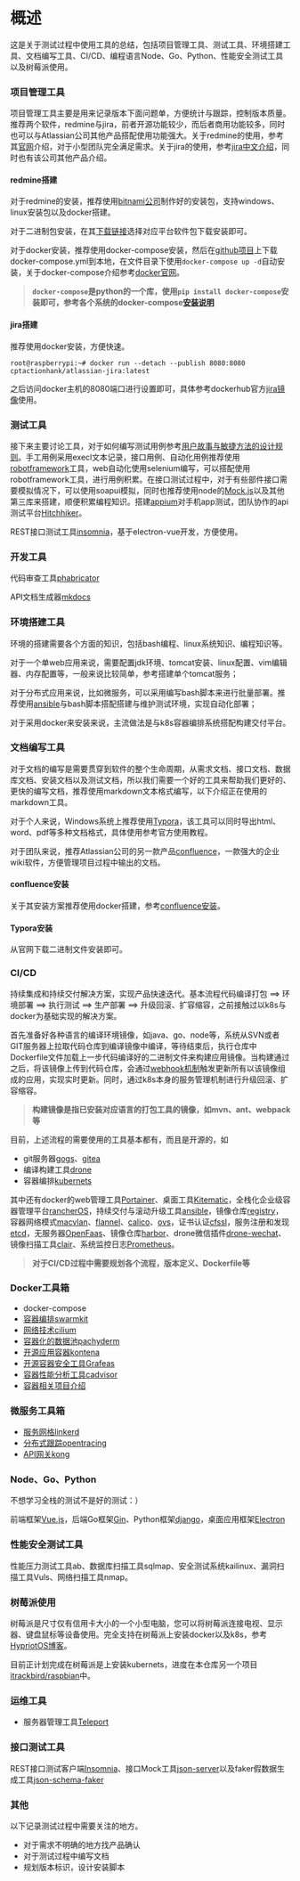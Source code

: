 # 概述

这是关于测试过程中使用工具的总结，包括项目管理工具、测试工具、环境搭建工具、文档编写工具、CI/CD、编程语言Node、Go、Python、性能安全测试工具以及树莓派使用。

### 项目管理工具

项目管理工具主要是用来记录版本下面问题单，方便统计与跟踪，控制版本质量。推荐两个软件，redmine与jira，前者开源功能较少，而后者商用功能较多，同时也可以与Atlassian公司其他产品搭配使用功能强大。关于redmine的使用，参考其[官网](http://www.redmine.org/)介绍，对于小型团队完全满足需求。关于jira的使用，参考[jira中文介绍](http://www.confluence.cn/dashboard.action)，同时也有该公司其他产品介绍。

#### redmine搭建

对于redmine的安装，推荐使用[bitnami公司](https://bitnami.com/)制作好的安装包，支持windows、linux安装包以及docker搭建。

对于二进制包安装，在其[下载链接](https://bitnami.com/stack/redmine)选择对应平台软件包下载安装即可。

对于docker安装，推荐使用docker-compose安装，然后在[github项目](https://github.com/bitnami/bitnami-docker-redmine)上下载docker-compose.yml到本地，在文件目录下使用`docker-compose up -d`自动安装，关于docker-compose介绍参考[docker官网](https://www.docker.com/)。

> **`docker-compose`是python的一个库，使用`pip install docker-compose`安装即可，参考各个系统的docker-compose[安装说明](https://docs.docker.com/compose/install/)**

#### jira搭建

推荐使用docker安装，方便快速。

```shell
root@raspberrypi:~# docker run --detach --publish 8080:8080 cptactionhank/atlassian-jira:latest
```

之后访问docker主机的8080端口进行设置即可，具体参考dockerhub官方[jira镜像](https://hub.docker.com/r/cptactionhank/atlassian-jira/)使用。

### 测试工具

接下来主要讨论工具，对于如何编写测试用例参考[用户故事与敏捷方法的设计规则](https://www.cnblogs.com/mixiaobo/archive/2008/11/03/1325809.html)。手工用例采用execl文本记录，接口用例、自动化用例推荐使用[robotframework](http://robotframework.org/)工具，web自动化使用selenium编写，可以搭配使用robotframework工具，进行用例积累。在接口测试过程中，对于有些部件接口需要模拟情况下，可以使用soapui模拟，同时也推荐使用node的[Mock.js](https://github.com/nuysoft/Mock)以及其他第三库来搭建，顺便积累编程知识。搭建[appium](http://www.cnblogs.com/Mushishi_xu/p/7685897.html)对手机app测试，团队协作的api测试平台[Hitchhiker](https://gitee.com/iwxiaot/Hitchhiker)。

REST接口测试工具[insomnia](https://github.com/getinsomnia/insomnia)，基于electron-vue开发，方便使用。

### 开发工具

代码审查工具[phabricator](https://github.com/phacility/phabricator)

API文档生成器[mkdocs](https://github.com/mkdocs/mkdocs.git)

### 环境搭建工具

环境的搭建需要各个方面的知识，包括bash编程、linux系统知识、编程知识等。

对于一个单web应用来说，需要配置jdk环境、tomcat安装、linux配置、vim编辑器、内存配置等，一般来说比较简单，参考搭建单个tomcat服务；

对于分布式应用来说，比如微服务，可以采用编写bash脚本来进行批量部署。推荐使用[ansible](http://docs.ansible.com/ansible/latest/index.html)与bash脚本搭配搭建与维护测试环境，实现自动化部署；

对于采用docker来安装来说，主流做法是与k8s容器编排系统搭配构建交付平台。

### 文档编写工具

对于文档的编写是需要贯穿到软件的整个生命周期，从需求文档、接口文档、数据库文档、安装文档以及测试文档，所以我们需要一个好的工具来帮助我们更好的、更快的编写文档，推荐使用markdown文本格式编写，以下介绍正在使用的markdown工具。

对于个人来说，Windows系统上推荐使用[Typora](https://www.typora.io/)，该工具可以同时导出html、word、pdf等多种文档格式，具体使用参考官方使用教程。

对于团队来说，推荐Atlassian公司的另一款产品[confluence](http://www.confluence.cn/)，一款强大的企业wiki软件，方便管理项目过程中输出的文档。	

#### confluence安装

关于其安装方案推荐使用docker搭建，参考[confluence安装](http://wuyijun.cn/shi-yong-dockerfang-shi-an-zhuang-he-yun-xing-confluence/)。

#### Typora安装

从官网下载二进制文件安装即可。

### CI/CD

持续集成和持续交付解决方案，实现产品快速迭代。基本流程代码编译打包 ==> 环境部署 ==> 执行测试 ==> 生产部署 ==> 升级回滚、扩容缩容，之前接触过以k8s与docker为基础实现的解决方案。

首先准备好各种语言的编译环境镜像，如java、go、node等，系统从SVN或者GIT服务器上拉取代码仓库到编译镜像中编译，等待结束后，执行仓库中Dockerfile文件加载上一步代码编译好的二进制文件来构建应用镜像。当构建通过之后，将该镜像上传到代码仓库，会通过[webhook机制](https://github.com/adnanh/webhook)触发更新所有以该镜像组成的应用，实现实时更新。同时，通过k8s本身的服务管理机制进行升级回滚、扩容缩容。

> **构建镜像是指已安装对应语言的打包工具的镜像，如mvn、ant、webpack等**

目前，上述流程的需要使用的工具基本都有，而且是开源的，如

* git服务器[gogs](https://gogs.io/)、[gitea](https://gitea.io/zh-CN/)
* 编译构建工具[drone](https://github.com/drone/drone)
* 容器编排[kubernets](https://kubernetes.io/)

其中还有docker的web管理工具[Portainer](https://github.com/portainer/portainer)、桌面工具[Kitematic](https://kitematic.com/)，全栈化企业级容器管理平台[rancherOS](https://www.cnrancher.com/)，持续交付与滚动升级工具[ansible](http://www.ansible.com.cn/)，镜像仓库[registry](https://docs.docker.com/registry/)，容器网络模式[macvlan](https://docs.docker.com/engine/userguide/networking/get-started-macvlan/)、[flannel](https://coreos.com/flannel/docs/latest/)、[calico](https://www.projectcalico.org/)、[ovs](https://github.com/openvswitch/ovs)，证书认证[cfssl](http://blog.simlinux.com/archives/1953.html)，服务注册和发现[etcd](https://coreos.com/etcd/docs/latest/docs.html#documentation)，无服务器[OpenFaas](https://github.com/openfaas/faas)、镜像仓库[harbor](https://github.com/vmware/harbor/blob/master/docs/installation_guide.md)、drone微信插件[drone-wechat](https://github.com/clem109/drone-wechat)、镜像扫描工具[clair](https://github.com/coreos/clair#kubernetes)、系统监控日志[Prometheus](https://github.com/prometheus/prometheus)。

> **对于CI/CD过程中需要规划各个流程，版本定义、Dockerfile等**

### Docker工具箱

* docker-compose
* [容器编排swarmkit](https://github.com/docker/swarmkit)
* [网络技术cilium](https://github.com/cilium/cilium/)
* [容器化的数据池pachyderm](https://github.com/pachyderm/pachyderm/tree/master)
* [开源应用容器kontena](https://github.com/kontena/kontena/tree/master)
* [开源容器安全工具Grafeas](https://github.com/Grafeas/Grafeas)
* [容器性能分析工具cadvisor](https://github.com/google/cadvisor/tree/master)
* [容器相关项目介绍](https://github.com/veggiemonk/awesome-docker)

### 微服务工具箱

* [服务网格linkerd](https://github.com/linkerd/linkerd/tree/master)
* [分布式跟踪opentracing](http://opentracing.io/documentation/pages/spec)
* [API网关kong](https://github.com/Kong/kong)

### Node、Go、Python

不想学习全栈的测试不是好的测试：）

前端框架[Vue.js](https://github.com/vuejs/vue)，后端Go框架[Gin](https://github.com/gin-gonic/gin)、Python框架[django](https://github.com/django/django)，桌面应用框架[Electron](https://github.com/electron/electron)

### 性能安全测试工具

性能压力测试工具ab、数据库扫描工具sqlmap、安全测试系统kailinux、漏洞扫描工具Vuls、网络扫描工具nmap。 

### 树莓派使用

树莓派是尺寸仅有信用卡大小的一个小型电脑，您可以将树莓派连接电视、显示器、键盘鼠标等设备使用。完全支持在树莓派上安装docker以及k8s，参考[HypriotOS博客](https://blog.hypriot.com/post/setup-kubernetes-raspberry-pi-cluster/)。

目前正计划完成在树莓派是上安装kubernets，进度在本仓库另一个项目[itrackbird/raspbian](https://github.com/itrackbird/raspbian/tree/master/kubernets)中。

### 运维工具

* 服务器管理工具[Teleport](http://teleport.eomsoft.net/)

### 接口测试工具

REST接口测试客户端[Insomnia](https://github.com/getinsomnia/insomnia)、接口Mock工具[json-server](https://github.com/typicode/json-server)以及faker假数据生成工具[json-schema-faker](https://github.com/json-schema-faker/json-schema-faker)

### 其他

以下记录测试过程中需要关注的地方。

* 对于需求不明确的地方找产品确认
* 对于测试过程中编写文档
* 规划版本标识，设计安装脚本


